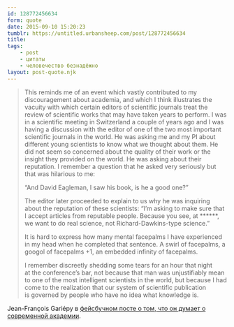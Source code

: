 ```yaml
---
id: 128772456634
form: quote
date: 2015-09-10 15:20:23
tumblr: https://untitled.urbansheep.com/post/128772456634
title: 
tags:
    - post
    - цитаты
    - человечество безнадёжно
layout: post-quote.njk
---
```


<blockquote>
<p>This reminds me of an event which vastly contributed to my discouragement about academia, and which I think illustrates the vacuity with which certain editors of scientific journals treat the review of scientific works that may have taken years to perform. I was in a scientific meeting in Switzerland a couple of years ago and I was having a discussion with the editor of one of the two most important scientific journals in the world.&nbsp;He was asking me and my PI about different young scientists to know what we thought about them. He did not seem so concerned about the quality of their work or the insight they provided on the world. He was asking about their reputation. I remember a question that he asked very seriously but that was hilarious to me:</p>

<p>“And David Eagleman, I saw his book, is he a good one?”</p>

<p>The editor later proceeded to explain to us why he was inquiring about the reputation of these scientists: “I’m asking to make sure that I accept articles from reputable people. Because you see, at ******, we want to do real science, not Richard-Dawkins-type science.”</p>

<p>It is hard to express how many mental facepalms I have experienced in my head when he completed that sentence. A swirl of facepalms, a googol of facepalms +1, an embedded infinity of facepalms.</p>

<p>I&nbsp;remember discreetly shedding some tears for an&nbsp;hour that night at&nbsp;the conference&rsquo;s bar, not because that man was unjustifiably mean to&nbsp;one of&nbsp;the&nbsp;most intelligent scientists in the&nbsp;world, but because I&nbsp;had come to&nbsp;the&nbsp;realization that our system of&nbsp;scientific publication is&nbsp;governed by&nbsp;people who have no&nbsp;idea what knowledge&nbsp;is.</p>
</blockquote>

Jean-François Gariépy в <a href="https://www.facebook.com/jfgariepyneuro/posts/466442776860755">фейсбучном посте о том, что он думает о современной академии</a>.
